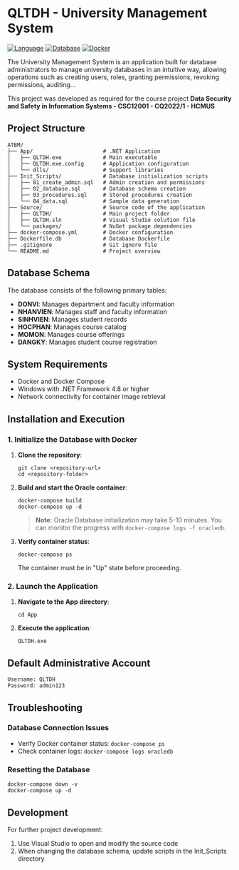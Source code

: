 # QLTDH - University Management System

[![Language](https://img.shields.io/badge/.NET-4.8-blue.svg)](https://dotnet.microsoft.com/)
[![Database](https://img.shields.io/badge/Oracle-19c-red.svg)](https://www.oracle.com/database/)
[![Docker](https://img.shields.io/badge/Docker-Compose-green.svg)](https://www.docker.com/)

The University Management System is an application built for database administrators to manage university databases in an intuitive way, allowing operations such as creating users, roles, granting permissions, revoking permissions, auditing...

This project was developed as required for the course project **Data Security and Safety in Information Systems - CSC12001 - CQ2022/1 - HCMUS**

## Project Structure

```
ATBM/
├── App/                      # .NET Application
│   ├── QLTDH.exe             # Main executable
│   ├── QLTDH.exe.config      # Application configuration
│   └── dlls/                 # Support libraries
├── Init_Scripts/             # Database initialization scripts
│   ├── 01_create_admin.sql   # Admin creation and permissions
│   ├── 02_database.sql       # Database schema creation
│   ├── 03_procedures.sql     # Stored procedures creation
│   └── 04_data.sql           # Sample data generation
├── Source/                   # Source code of the application
│   ├── QLTDH/                # Main project folder
│   ├── QLTDH.sln             # Visual Studio solution file
│   └── packages/             # NuGet package dependencies
├── docker-compose.yml        # Docker configuration
├── Dockerfile.db             # Database Dockerfile
├── .gitignore                # Git ignore file
└── README.md                 # Project overview
```

## Database Schema

The database consists of the following primary tables:

- **DONVI**: Manages department and faculty information
- **NHANVIEN**: Manages staff and faculty information
- **SINHVIEN**: Manages student records
- **HOCPHAN**: Manages course catalog
- **MOMON**: Manages course offerings
- **DANGKY**: Manages student course registration

## System Requirements

- Docker and Docker Compose
- Windows with .NET Framework 4.8 or higher
- Network connectivity for container image retrieval

## Installation and Execution

### 1. Initialize the Database with Docker

1. **Clone the repository**:

   ```
   git clone <repository-url>
   cd <repository-folder>
   ```

2. **Build and start the Oracle container**:

   ```
   docker-compose build
   docker-compose up -d
   ```

   > **Note**: Oracle Database initialization may take 5-10 minutes. You can monitor the progress with `docker-compose logs -f oracledb`.

3. **Verify container status**:
   ```
   docker-compose ps
   ```
   The container must be in "Up" state before proceeding.

### 2. Launch the Application

1. **Navigate to the App directory**:

   ```
   cd App
   ```

2. **Execute the application**:
   ```
   QLTDH.exe
   ```

## Default Administrative Account

```
Username: QLTDH
Password: admin123
```

## Troubleshooting

### Database Connection Issues

- Verify Docker container status: `docker-compose ps`
- Check container logs: `docker-compose logs oracledb`

### Resetting the Database

```
docker-compose down -v
docker-compose up -d
```

## Development

For further project development:

1. Use Visual Studio to open and modify the source code
2. When changing the database schema, update scripts in the Init_Scripts directory
